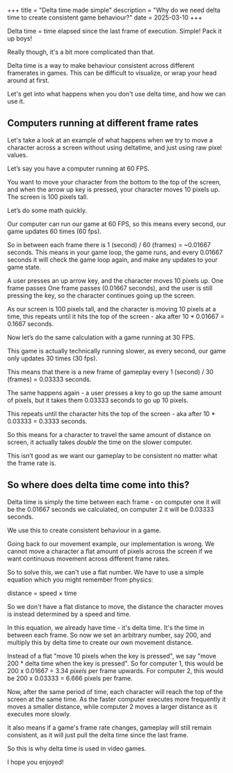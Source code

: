 +++
title = "Delta time made simple"
description = "Why do we need delta time to create consistent game behaviour?"
date = 2025-03-10
+++

Delta time = time elapsed since the last frame of execution.
Simple! Pack it up boys!

Really though, it's a bit more complicated than that.

Delta time is a way to make behaviour consistent across different framerates in games. This can be difficult to visualize, or wrap your head around at first.

Let's get into what happens when you don't use delta time, and how we can use it.

## Computers running at different frame rates

Let's take a look at an example of what happens when we try to move a character across a screen without using deltatime, and just using raw pixel values.

Let’s say you have a computer running at 60 FPS.

You want to move your character from the bottom to the top of the screen, and when the arrow up key is pressed, your character moves 10 pixels up. The screen is 100 pixels tall.

Let’s do some math quickly.

Our computer can run our game at 60 FPS, so this means every second, our game updates 60 times (60 fps).

So in between each frame there is 1 (second) / 60 (frames) = ~0.01667 seconds. This means in your game loop, the game runs, and every 0.01667 seconds it will check the game loop again, and make any updates to your game state.

A user presses an up arrow key, and the character moves 10 pixels up. One frame passes One frame passes (0.01667 seconds), and the user is still pressing the key, so the character continues going up the screen.

As our screen is 100 pixels tall, and the character is moving 10 pixels at a time, this repeats until it hits the top of the screen - aka after 10 * 0.01667 = 0.1667 seconds.

Now let’s do the same calculation with a game running at 30 FPS.

This game is actually technically running slower, as every second, our game only updates 30 times (30 fps).

This means that there is a new frame of gameplay every 1 (second) / 30 (frames) = 0.03333 seconds.

The same happens again - a user presses a key to go up the same amount of pixels, but it takes them 0.03333 seconds to go up 10 pixels.

This repeats until the character hits the top of the screen - aka after 10 * 0.03333 = 0.3333 seconds.

So this means for a character to travel the same amount of distance on screen, it actually takes *double* the time on the slower computer.

This isn’t good as we want our gameplay to be consistent no matter what the frame rate is.

## So where does delta time come into this?

Delta time is simply the time between each frame - on computer one it will be the 0.01667 seconds we calculated, on computer 2 it will be 0.03333 seconds.

We use this to create consistent behaviour in a game.

Going back to our movement example, our implementation is wrong. We cannot move a character a flat amount of pixels across the screen if we want continuous movement across different frame rates.

So to solve this, we can't use a flat number. We have to use a simple equation which you might remember from physics:

distance = speed × time

So we don't have a flat distance to move, the distance the character moves is instead determined by a speed and time.

In this equation, we already have time - it's delta time. It's the time in between each frame. So now we set an arbitrary number, say 200, and multiply this by delta time to create our own movement distance.

Instead of a flat "move 10 pixels when the key is pressed", we say "move 200 * delta time when the key is pressed". So for computer 1, this would be 200 x 0.01667 = 3.34 *pixels* per frame upwards. For computer 2, this would be 200 x 0.03333 = 6.666 pixels per frame.

Now, after the same period of time, each character will reach the top of the screen at the same time. As the faster computer executes more frequently it moves a smaller distance, while computer 2 moves a larger distance as it executes more slowly.

It also means if a game's frame rate changes, gameplay will still remain consistent, as it will just pull the delta time since the last frame.

So this is why delta time is used in video games.

I hope you enjoyed!
